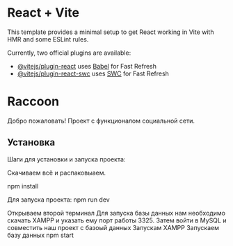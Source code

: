 # React + Vite

This template provides a minimal setup to get React working in Vite with HMR and some ESLint rules.

Currently, two official plugins are available:

- [@vitejs/plugin-react](https://github.com/vitejs/vite-plugin-react/blob/main/packages/plugin-react/README.md) uses [Babel](https://babeljs.io/) for Fast Refresh
- [@vitejs/plugin-react-swc](https://github.com/vitejs/vite-plugin-react-swc) uses [SWC](https://swc.rs/) for Fast Refresh


# Raccoon
Добро пожаловать! Проект с функционалом социальной сети. 

## Установка
Шаги для установки и запуска проекта:

Скачиваем всё и распаковыаем.

npm install

Для запуска проекта:
npm run dev 

Открываем второй терминал
Для запуска базы данных нам необходимо скачать XAMPP и указать ему порт работы 3325. 
Затем войти в MySQL и совместить наш проект с базоый данных
Запускам XAMPP
Запускаем базу данных
npm start 
